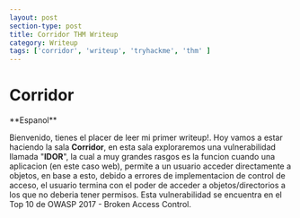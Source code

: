 ```yaml
---
layout: post
section-type: post
title: Corridor THM Writeup
category: Writeup
tags: ['corridor', 'writeup', 'tryhackme', 'thm' ]
---
```

<h1>Corridor</h1>
**Espanol**

Bienvenido, tienes el placer de leer mi primer writeup!.
Hoy vamos a estar haciendo la sala **Corridor**, en esta sala exploraremos una vulnerabilidad llamada "**IDOR**", la cual a muy grandes rasgos es la funcion cuando una aplicacion (en este caso web), permite a un usuario acceder directamente a objetos, en base a esto, debido a errores de implementacion de control de acceso, el usuario termina con el poder de acceder a objetos/directorios a los que no deberia tener permisos. Esta vulnerabilidad se encuentra en el Top 10 de OWASP 2017 - Broken Access Control.
